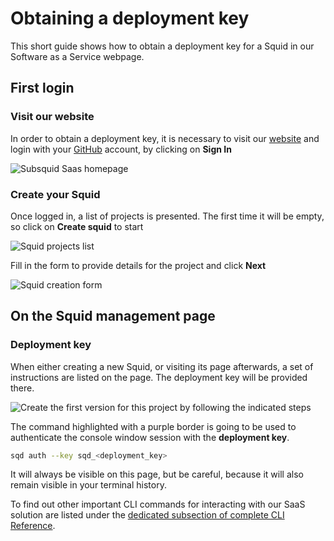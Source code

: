 # Obtaining a deployment key

This short guide shows how to obtain a deployment key for a Squid in our Software as a Service webpage.

## First login

### Visit our website

In order to obtain a deployment key, it is necessary to visit our [website](https://app.subsquid.io) and login with your [GitHub](https://github.com) account, by clicking on **Sign In**

![Subsquid Saas homepage](</img/.gitbook/assets/app-home-page.png>)

### Create your Squid

Once logged in, a list of projects is presented. The first time it will be empty, so click on **Create squid** to start

![Squid projects list](</img/.gitbook/assets/app-empty-projects.png>)

Fill in the form to provide details for the project and click **Next**

![Squid creation form](</img/.gitbook/assets/app-create-squid-form.png>)

## On the Squid management page

### Deployment key

When either creating a new Squid, or visiting its page afterwards, a set of instructions are listed on the page. The deployment key will be provided there.

![Create the first version for this project by following the indicated steps](</img/.gitbook/assets/app-deploy-squid.png>)

The command highlighted with a purple border is going to be used to authenticate the console window session with the **deployment key**.

```bash
sqd auth --key sqd_<deployment_key>
```

It will always be visible on this page, but be careful, because it will also remain visible in your terminal history.

To find out other important CLI commands for interacting with our SaaS solution are listed under the [dedicated subsection of complete CLI Reference](/docs/deploy-squid/squid-cli#subcommands-for-squid-command).
